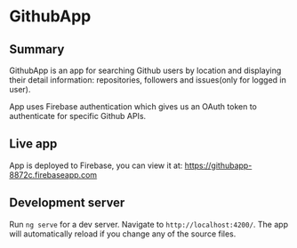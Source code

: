 # GithubApp

## Summary

GithubApp is an app for searching Github users by location and displaying their detail information: repositories, followers and issues(only for logged in user).

App uses Firebase authentication which gives us an OAuth token to authenticate for specific Github APIs.

## Live app

App is deployed to Firebase, you can view it at: https://githubapp-8872c.firebaseapp.com

## Development server

Run `ng serve` for a dev server. Navigate to `http://localhost:4200/`. The app will automatically reload if you change any of the source files.
